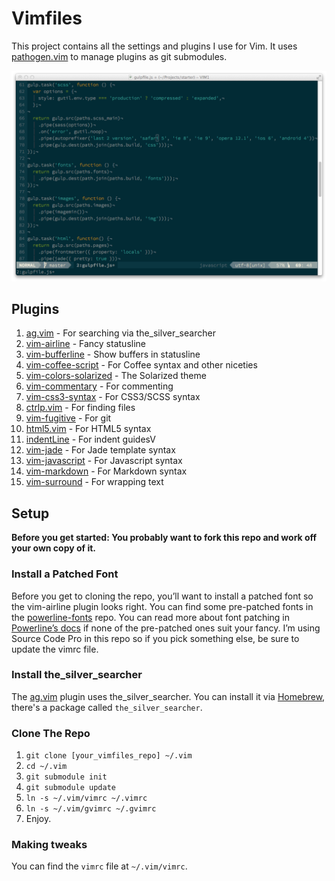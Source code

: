 # Vimfiles

This project contains all the settings and plugins I use for Vim. It uses
[pathogen.vim](https://github.com/tpope/vim-pathogen) to manage plugins as
git submodules.

![Screenshot of Vim](https://github.com/jordanthomas/vimfiles/raw/master/screenshot.png)

## Plugins

1. [ag.vim](https://github.com/rking/ag.vim) - For searching via the_silver_searcher
2. [vim-airline](https://github.com/bling/vim-airline) - Fancy statusline
3. [vim-bufferline](https://github.com/bling/vim-bufferline) - Show buffers in statusline
4. [vim-coffee-script](https://github.com/kchmck/vim-coffee-script) - For Coffee syntax and other niceties
5. [vim-colors-solarized](https://github.com/altercation/vim-colors-solarized) - The Solarized theme
6. [vim-commentary](https://github.com/tpope/vim-commentary) - For commenting
7. [vim-css3-syntax](https://github.com/hail2u/vim-css3-syntax) - For CSS3/SCSS syntax
8. [ctrlp.vim](https://github.com/kien/ctrlp.vim) - For finding files
9. [vim-fugitive](https://github.com/tpope/vim-fugitive) - For git
10. [html5.vim](https://github.com/othree/html5.vim) - For HTML5 syntax
11. [indentLine](https://github.com/Yggdroot/indentLine) - For indent guidesV
12. [vim-jade](https://github.com/digitaltoad/vim-jade) - For Jade template syntax
13. [vim-javascript](https://github.com/pangloss/vim-javascript) - For Javascript syntax
14. [vim-markdown](https://github.com/tpope/vim-markdown) - For Markdown syntax
15. [vim-surround](https://github.com/tpope/vim-surround) - For wrapping text

## Setup

**Before you get started: You probably want to fork this repo and work off your own copy of it.**

### Install a Patched Font

Before you get to cloning the repo, you’ll want to install a patched font so
the vim-airline plugin looks right. You can find some pre-patched fonts in the
[powerline-fonts](https://github.com/Lokaltog/powerline-fonts) repo. You can
read more about font patching in [Powerline’s docs](http://powerline.readthedocs.org/en/latest/fontpatching.html#font-patching)
if none of the pre-patched ones suit your fancy. I’m using Source Code Pro in
this repo so if you pick something else, be sure to update the vimrc file.

### Install the_silver_searcher

The [ag.vim](https://github.com/rking/ag.vim) plugin uses the_silver_searcher. You can install it via [Homebrew](http://brew.sh), there's a package called `the_silver_searcher`.

### Clone The Repo

  1. `git clone [your_vimfiles_repo] ~/.vim`
  2. `cd ~/.vim`
  3. `git submodule init`
  4. `git submodule update`
  5. `ln -s ~/.vim/vimrc ~/.vimrc`
  6. `ln -s ~/.vim/gvimrc ~/.gvimrc`
  7. Enjoy.

### Making tweaks

You can find the `vimrc` file at `~/.vim/vimrc`.
